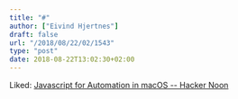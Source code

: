 ```yaml
---
title: "#"
author: ["Eivind Hjertnes"]
draft: false
url: "/2018/08/22/02/1543"
type: "post"
date: 2018-08-22T13:02:30+02:00
---
```


Liked:
[Javascript
for Automation in macOS -- Hacker Noon](https://hackernoon.com/javascript-for-automation-in-macos-3b499da40da1)
